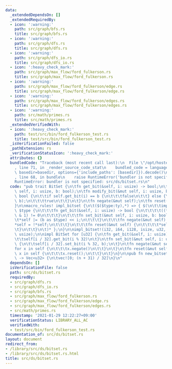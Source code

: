 ```yaml
---
data:
  _extendedDependsOn: []
  _extendedRequiredBy:
  - icon: ':warning:'
    path: src/graph/bfs.rs
    title: src/graph/bfs.rs
  - icon: ':warning:'
    path: src/graph/dfs.rs
    title: src/graph/dfs.rs
  - icon: ':warning:'
    path: src/graph/dfs_io.rs
    title: src/graph/dfs_io.rs
  - icon: ':heavy_check_mark:'
    path: src/graph/max_flow/ford_fulkerson.rs
    title: src/graph/max_flow/ford_fulkerson.rs
  - icon: ':warning:'
    path: src/graph/max_flow/ford_fulkerson/edge.rs
    title: src/graph/max_flow/ford_fulkerson/edge.rs
  - icon: ':warning:'
    path: src/graph/max_flow/ford_fulkerson/edges.rs
    title: src/graph/max_flow/ford_fulkerson/edges.rs
  - icon: ':warning:'
    path: src/math/primes.rs
    title: src/math/primes.rs
  _extendedVerifiedWith:
  - icon: ':heavy_check_mark:'
    path: test/src/bin/ford_fulkerson_test.rs
    title: test/src/bin/ford_fulkerson_test.rs
  _isVerificationFailed: false
  _pathExtension: rs
  _verificationStatusIcon: ':heavy_check_mark:'
  attributes: {}
  bundledCode: "Traceback (most recent call last):\n  File \"/opt/hostedtoolcache/Python/3.9.1/x64/lib/python3.9/site-packages/onlinejudge_verify/documentation/build.py\"\
    , line 71, in _render_source_code_stat\n    bundled_code = language.bundle(stat.path,\
    \ basedir=basedir, options={'include_paths': [basedir]}).decode()\n  File \"/opt/hostedtoolcache/Python/3.9.1/x64/lib/python3.9/site-packages/onlinejudge_verify/languages/user_defined.py\"\
    , line 68, in bundle\n    raise RuntimeError('bundler is not specified: {}'.format(path.as_posix()))\n\
    RuntimeError: bundler is not specified: src/ds/bitset.rs\n"
  code: "pub trait BitSet {\n\tfn get_bit(&self, i: usize) -> bool;\n\tfn set_bit(&mut\
    \ self, i: usize, b: bool);\n\tfn modify_bit(&mut self, i: usize, b: bool) ->\
    \ bool {\n\t\tif self.get_bit(i) == b {\n\t\t\tfalse\n\t\t} else {\n\t\t\tself.set_bit(i,\
    \ b);\n\t\t\ttrue\n\t\t}\n\t}\n\tfn negate(&mut self);\n\tfn reset(&mut self);\n\
    }\n\nmacro_rules! impl_bitset {\n\t($($type:ty),*) => { $(\n\t\timpl BitSet for\
    \ $type {\n\t\t\tfn get_bit(&self, i: usize) -> bool {\n\t\t\t\t((*self >> i)\
    \ & 1) != 0\n\t\t\t}\n\t\t\tfn set_bit(&mut self, i: usize, b: bool) {\n\t\t\t\
    \t*self |= (b as $type) << i;\n\t\t\t}\n\t\t\tfn negate(&mut self) {\n\t\t\t\t\
    *self = !*self;\n\t\t\t}\n\t\t\tfn reset(&mut self) {\n\t\t\t\t*self = 0;\n\t\t\
    \t}\n\t\t}\n\t)* };\n}\n\nimpl_bitset!(i32, i64, i128, isize, u32, u64, u128,\
    \ usize);\n\nimpl BitSet for [u32] {\n\tfn get_bit(&self, i: usize) -> bool {\n\
    \t\tself[i / 32].get_bit(i % 32)\n\t}\n\tfn set_bit(&mut self, i: usize, b: bool)\
    \ {\n\t\tself[i / 32].set_bit(i % 32, b);\n\t}\n\tfn negate(&mut self) {\n\t\t\
    for x in self {\n\t\t\tx.negate()\n\t\t}\n\t}\n\tfn reset(&mut self) {\n\t\tfor\
    \ x in self {\n\t\t\tx.reset();\n\t\t}\n\t}\n}\n\npub fn new_bitset(n: usize)\
    \ -> Vec<u32> {\n\tvec![0; (n + 31) / 32]\n}\n"
  dependsOn: []
  isVerificationFile: false
  path: src/ds/bitset.rs
  requiredBy:
  - src/graph/dfs.rs
  - src/graph/dfs_io.rs
  - src/graph/bfs.rs
  - src/graph/max_flow/ford_fulkerson.rs
  - src/graph/max_flow/ford_fulkerson/edge.rs
  - src/graph/max_flow/ford_fulkerson/edges.rs
  - src/math/primes.rs
  timestamp: '2021-01-29 12:22:27+09:00'
  verificationStatus: LIBRARY_ALL_AC
  verifiedWith:
  - test/src/bin/ford_fulkerson_test.rs
documentation_of: src/ds/bitset.rs
layout: document
redirect_from:
- /library/src/ds/bitset.rs
- /library/src/ds/bitset.rs.html
title: src/ds/bitset.rs
---
```

